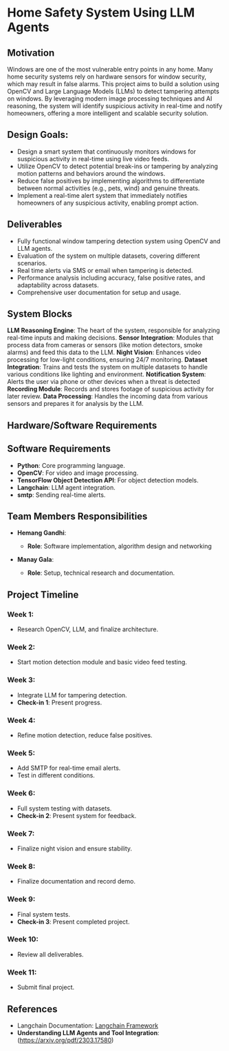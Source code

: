 # Home Safety System Using LLM Agents

## Motivation
Windows are one of the most vulnerable entry points in any home. Many home security systems rely on hardware sensors for window security, which may result in false alarms. This project aims to build a  solution using OpenCV and Large Language Models (LLMs) to detect tampering attempts on windows. By leveraging modern image processing techniques and AI reasoning, the system will identify suspicious activity in real-time and notify homeowners, offering a more intelligent and scalable security solution.

## Design Goals:
- Design a smart system that continuously monitors windows for suspicious activity in real-time using live video feeds.
- Utilize OpenCV to detect potential break-ins or tampering by analyzing motion patterns and behaviors around the windows.
- Reduce false positives by implementing algorithms to differentiate between normal activities (e.g., pets, wind) and genuine threats.
- Implement a real-time alert system that immediately notifies homeowners of any suspicious activity, enabling prompt action.

## Deliverables
- Fully functional window tampering detection system using OpenCV and LLM agents.
- Evaluation of the system on multiple datasets, covering different scenarios.
- Real time alerts via SMS or email when tampering is detected.
- Performance analysis including accuracy, false positive rates, and adaptability across datasets.
- Comprehensive user documentation for setup and usage.

## System Blocks
**LLM Reasoning Engine**: The heart of the system, responsible for analyzing real-time inputs and making decisions.
**Sensor Integration**: Modules that process data from cameras or sensors (like motion detectors, smoke alarms) and feed this data to the LLM.
**Night Vision**: Enhances video processing for low-light conditions, ensuring 24/7 monitoring.
**Dataset Integration**: Trains and tests the system on multiple datasets to handle various conditions like lighting and environment.
**Notification System**: Alerts the user via phone or other devices when a threat is detected
**Recording Module**: Records and stores footage of suspicious activity for later review.
**Data Processing**: Handles the incoming data from various sensors and prepares it for analysis by the LLM.

## Hardware/Software Requirements
## Software Requirements
- **Python**: Core programming language.
- **OpenCV**: For video and image processing.
- **TensorFlow Object Detection API**: For object detection models.
- **Langchain**: LLM agent integration.
- **smtp**: Sending real-time alerts.

## Team Members Responsibilities
- **Hemang Gandhi**:
  - **Role**: Software implementation, algorithm design and networking
  
- **Manay Gala**:
  - **Role**: Setup, technical research and documentation.

## Project Timeline

### Week 1:
- Research OpenCV, LLM, and finalize architecture.

### Week 2:
- Start motion detection module and basic video feed testing.

### Week 3:
- Integrate LLM for tampering detection.
- **Check-in 1**: Present progress.

### Week 4:
- Refine motion detection, reduce false positives.

### Week 5:
- Add SMTP for real-time email alerts.
- Test in different conditions.

### Week 6:
- Full system testing with datasets.
- **Check-in 2**: Present system for feedback.

### Week 7:
- Finalize night vision and ensure stability.

### Week 8:
- Finalize documentation and record demo.

### Week 9:
- Final system tests.
- **Check-in 3**: Present completed project.

### Week 10:
- Review all deliverables.

### Week 11:
- Submit final project.

## References
- Langchain Documentation: [Langchain Framework](https://www.deeplearning.ai/short-courses/functions-tools-agents-langchain/)
- **Understanding LLM Agents and Tool Integration**: (https://arxiv.org/pdf/2303.17580)

